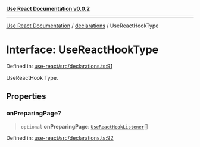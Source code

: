 [**Use React Documentation v0.0.2**](../../README.md)

***

[Use React Documentation](../../modules.md) / [declarations](../README.md) / UseReactHookType

# Interface: UseReactHookType

Defined in: [use-react/src/declarations.ts:91](https://github.com/stonemjs/use-react/blob/0635de04acc6b3a5c28dcf07d1e12a39a8b5e0b9/src/declarations.ts#L91)

UseReactHook Type.

## Properties

### onPreparingPage?

> `optional` **onPreparingPage**: [`UseReactHookListener`](../type-aliases/UseReactHookListener.md)[]

Defined in: [use-react/src/declarations.ts:92](https://github.com/stonemjs/use-react/blob/0635de04acc6b3a5c28dcf07d1e12a39a8b5e0b9/src/declarations.ts#L92)
